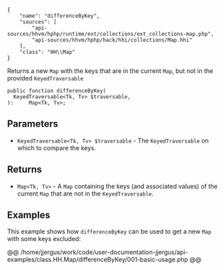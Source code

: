 ``` yamlmeta
{
    "name": "differenceByKey",
    "sources": [
        "api-sources/hhvm/hphp/runtime/ext/collections/ext_collections-map.php",
        "api-sources/hhvm/hphp/hack/hhi/collections/Map.hhi"
    ],
    "class": "HH\\Map"
}
```




Returns a new ` Map ` with the keys that are in the current `` Map ``, but not
in the provided ``` KeyedTraversable ```




``` Hack
public function differenceByKey(
  KeyedTraversable<Tk, Tv> $traversable,
):     Map<Tk, Tv>;
```




## Parameters




+ ` KeyedTraversable<Tk, Tv> $traversable ` - The `` KeyedTraversable `` on which to compare the keys.




## Returns




* ` Map<Tk, Tv> ` - A `` Map `` containing the keys (and associated values) of the
  current ``` Map ``` that are not in the ```` KeyedTraversable ````.




## Examples




This example shows how ` differenceByKey ` can be used to get a new `` Map `` with some keys excluded:







@@ /home/jjergus/work/code/user-documentation-jjergus/api-examples/class.HH.Map/differenceByKey/001-basic-usage.php @@
<!-- HHAPIDOC -->
